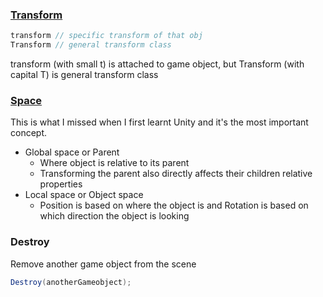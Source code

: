 ### <u>Transform</u>

```cs
transform // specific transform of that obj
Transform // general transform class
```
transform (with small t) is attached to game object, but Transform (with capital T) is general transform class

### <u>Space</u>

This is what I missed when I first learnt Unity and it's the most important concept.

- Global space or Parent
	- Where object is relative to its parent
	- Transforming the parent also directly affects their children relative properties
- Local space or Object space
	- Position is based on where the object is and Rotation is based on which direction the object is looking

### Destroy

Remove another game object from the scene
```cs
Destroy(anotherGameobject);
```